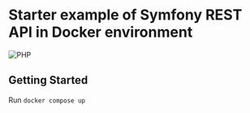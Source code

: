 # Starter example of Symfony REST API in Docker environment
![PHP](https://img.shields.io/badge/PHP-%3E%3D8.2-blue)

## Getting Started

Run `docker compose up`
